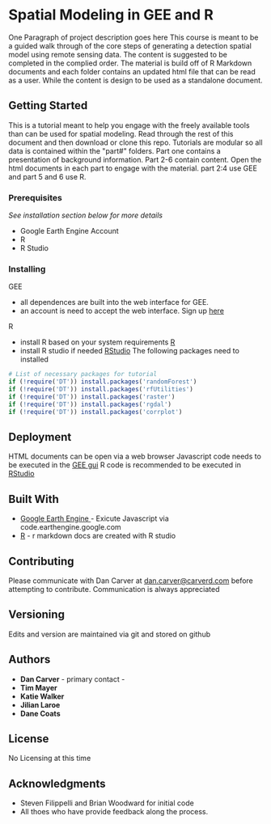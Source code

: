 # Spatial Modeling in GEE and R

One Paragraph of project description goes here
This course is meant to be a guided walk through of the core steps of generating a detection spatial model using remote sensing data. The content is suggested to be completed in the complied order. The material is build off of R Markdown documents and each folder contains an updated html file that can be read as a user. While the content is design to be used as a standalone document.

## Getting Started

This is a tutorial meant to help you engage with the freely available tools than can be used for spatial modeling. Read through the rest of this document and then download or clone this repo. Tutorials are modular so all data is contained within the "part#" folders. Part one contains a presentation of background information. Part 2-6 contain content. Open the html documents in each part to engage with the material.  part 2:4 use GEE and part 5 and 6 use R.

### Prerequisites

*See installation section below for more details*
- Google Earth Engine Account
- R
- R Studio

### Installing

GEE
- all dependences are built into the web interface for GEE.
- an account is need to accept the web interface. Sign up [here](https://signup.earthengine.google.com/#!/)

R
- install R based on your system requirements [R](https://www.r-project.org/)
- install R studio if needed [RStudio](https://www.rstudio.com/)
The following packages need to installed
```r
# List of necessary packages for tutorial
if (!require('DT')) install.packages('randomForest')
if (!require('DT')) install.packages('rfUtilities')
if (!require('DT')) install.packages('raster')
if (!require('DT')) install.packages('rgdal')
if (!require('DT')) install.packages('corrplot')

```

## Deployment

HTML documents can be open via a web browser
Javascript code needs to be executed in the [GEE gui](https://code.earthengine.google.com/)
R code is recommended to be executed in [RStudio](https://www.rstudio.com/)
## Built With

* [Google Earth Engine ](https://earthengine.google.com/) - Exicute Javascript via code.earthengine.google.com
* [R](https://www.r-project.org/) - r markdown docs are created with R studio

## Contributing

Please communicate with Dan Carver at dan.carver@carverd.com before attempting to contribute. Communication is always appreciated

## Versioning

Edits and version are maintained via git and stored on github

## Authors

* **Dan Carver** - primary contact -
* **Tim Mayer**
* **Katie Walker**
* **Jilian Laroe**
* **Dane Coats**

## License

No Licensing at this time

## Acknowledgments

* Steven Filippelli and Brian Woodward for initial code
* All thoes who have provide feedback along the process.
